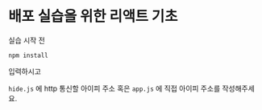# 배포 실습을 위한 리액트 기초

실습 시작 전

```Shell
npm install
```

입력하시고

`hide.js` 에 http 통신할 아이피 주소 혹은 `app.js` 에 직접 아이피 주소를 작성해주세요.
